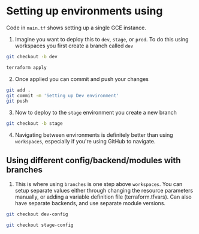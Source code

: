 # Setting up environments using 

Code in `main.tf` shows setting up a single GCE instance.

1. Imagine you want to deploy this to `dev`, `stage`, or `prod`. To do this using workspaces you first create a branch called `dev`

```bash
git checkout -b dev

terraform apply
```

2. Once applied you can commit and push your changes

```bash
git add .
git commit -m 'Setting up Dev environment'
git push
```

3. Now to deploy to the `stage` environment you create a new branch

```bash
git checkout -b stage
```

4. Navigating between environments is definitely better than using `workspaces`, especially if you're using GitHub to navigate.

## Using different config/backend/modules with branches

1. This is where using `branches` is one step above `workspaces`. You can setup separate values either through changing the resource parameters manually, or adding a variable definition file (terraform.tfvars). Can also have separate backends, and use separate module versions.

```bash
git checkout dev-config

git checkout stage-config

```